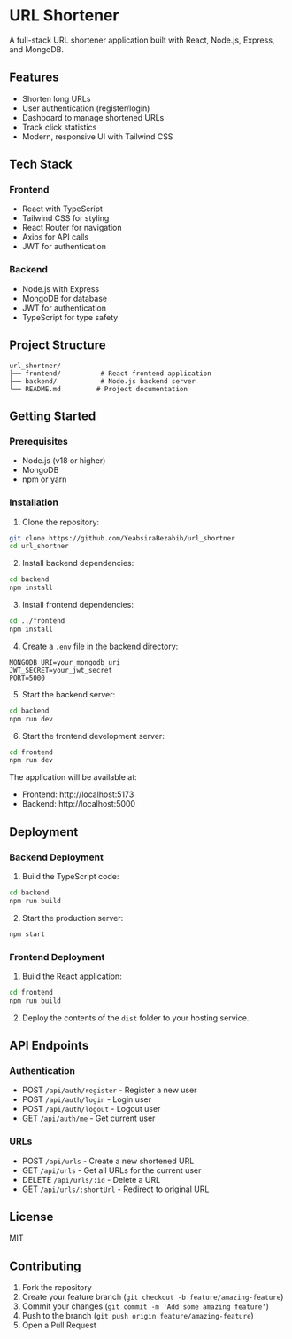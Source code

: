 # URL Shortener

A full-stack URL shortener application built with React, Node.js, Express, and MongoDB.

## Features

- Shorten long URLs
- User authentication (register/login)
- Dashboard to manage shortened URLs
- Track click statistics
- Modern, responsive UI with Tailwind CSS

## Tech Stack

### Frontend
- React with TypeScript
- Tailwind CSS for styling
- React Router for navigation
- Axios for API calls
- JWT for authentication

### Backend
- Node.js with Express
- MongoDB for database
- JWT for authentication
- TypeScript for type safety

## Project Structure

```
url_shortner/
├── frontend/          # React frontend application
├── backend/           # Node.js backend server
└── README.md         # Project documentation
```

## Getting Started

### Prerequisites
- Node.js (v18 or higher)
- MongoDB
- npm or yarn

### Installation

1. Clone the repository:
```bash
git clone https://github.com/YeabsiraBezabih/url_shortner
cd url_shortner
```

2. Install backend dependencies:
```bash
cd backend
npm install
```

3. Install frontend dependencies:
```bash
cd ../frontend
npm install
```

4. Create a `.env` file in the backend directory:
```env
MONGODB_URI=your_mongodb_uri
JWT_SECRET=your_jwt_secret
PORT=5000
```

5. Start the backend server:
```bash
cd backend
npm run dev
```

6. Start the frontend development server:
```bash
cd frontend
npm run dev
```

The application will be available at:
- Frontend: http://localhost:5173
- Backend: http://localhost:5000

## Deployment

### Backend Deployment
1. Build the TypeScript code:
```bash
cd backend
npm run build
```

2. Start the production server:
```bash
npm start
```

### Frontend Deployment
1. Build the React application:
```bash
cd frontend
npm run build
```

2. Deploy the contents of the `dist` folder to your hosting service.

## API Endpoints

### Authentication
- POST `/api/auth/register` - Register a new user
- POST `/api/auth/login` - Login user
- POST `/api/auth/logout` - Logout user
- GET `/api/auth/me` - Get current user

### URLs
- POST `/api/urls` - Create a new shortened URL
- GET `/api/urls` - Get all URLs for the current user
- DELETE `/api/urls/:id` - Delete a URL
- GET `/api/urls/:shortUrl` - Redirect to original URL

## License

MIT

## Contributing

1. Fork the repository
2. Create your feature branch (`git checkout -b feature/amazing-feature`)
3. Commit your changes (`git commit -m 'Add some amazing feature'`)
4. Push to the branch (`git push origin feature/amazing-feature`)
5. Open a Pull Request 
